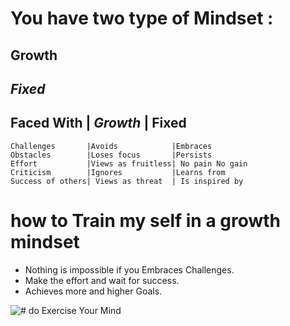# You have two type of Mindset : 
## **Growth**
## *Fixed*
## Faced With              |  *Growth*            | **Fixed**
                                                      
	Challenges       |Avoids            |Embraces
	Obstacles        |Loses focus       |Persists
	Effort           |Views as fruitless| No pain No gain
	Criticism        |Ignores           |Learns from
	Success of others| Views as threat  | Is inspired by

# how to Train my self in a growth mindset
- Nothing is impossible if you Embraces Challenges.
- Make the effort and wait for success.
- Achieves more and higher Goals.
 

![# do Exercise Your Mind](https://www.ntaskmanager.com/wp-content/uploads/2019/05/fixed-vs-growth-mindset-blog-header-2.png)

